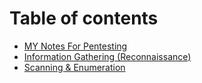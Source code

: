 # Table of contents

* [MY Notes For Pentesting](README.md)
* [Information Gathering (Reconnaissance)](information-gathering-reconnaissance.md)
* [Scanning & Enumeration](scanning-and-enumeration.md)
